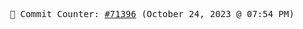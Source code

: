 <p align="center">
    <samp>
        📮 Commit Counter: <a href="https://github.com/Javascript-void0/Javascript-void0/commits/main">#71396</a> (October 24, 2023 @ 07:54 PM)
    </samp>
</p>